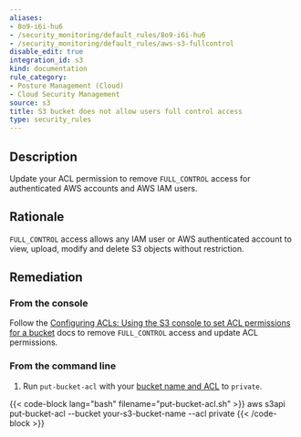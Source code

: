 ```yaml
---
aliases:
- 8o9-i6i-hu6
- /security_monitoring/default_rules/8o9-i6i-hu6
- /security_monitoring/default_rules/aws-s3-fullcontrol
disable_edit: true
integration_id: s3
kind: documentation
rule_category:
- Posture Management (Cloud)
- Cloud Security Management
source: s3
title: S3 bucket does not allow users full control access
type: security_rules
---
```


## Description

Update your ACL permission to remove `FULL_CONTROL` access for authenticated AWS accounts and AWS IAM users.

## Rationale

`FULL_CONTROL` access allows any IAM user or AWS authenticated account to view, upload, modify and delete S3 objects without restriction.

## Remediation

### From the console

Follow the [Configuring ACLs: Using the S3 console to set ACL permissions for a bucket][1] docs to remove `FULL_CONTROL` access and update ACL permissions.

### From the command line

1. Run `put-bucket-acl` with your [bucket name and ACL][2] to `private`.

  {{< code-block lang="bash" filename="put-bucket-acl.sh" >}}
  aws s3api put-bucket-acl
    --bucket your-s3-bucket-name
    --acl private
  {{< /code-block >}}

[1]: https://docs.aws.amazon.com/AmazonS3/latest/userguide/managing-acls.html
[2]: https://awscli.amazonaws.com/v2/documentation/api/latest/reference/s3api/put-bucket-acl.html#synopsis
